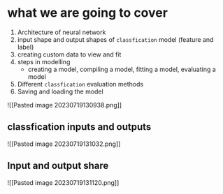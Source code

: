 # what we are going to cover

1. Architecture of neural network
2. input shape and output shapes of `classfication` model (feature and label)
3. creating custom data to view and fit
4.  steps in modelling
	* creating a model, compiling a model, fitting a model, evaluating a model
5. Different `classfication` evaluation methods
6. Saving and loading the model

![[Pasted image 20230719130938.png]]

## classfication inputs and outputs

![[Pasted image 20230719131032.png]]

## Input and output share

![[Pasted image 20230719131120.png]]

